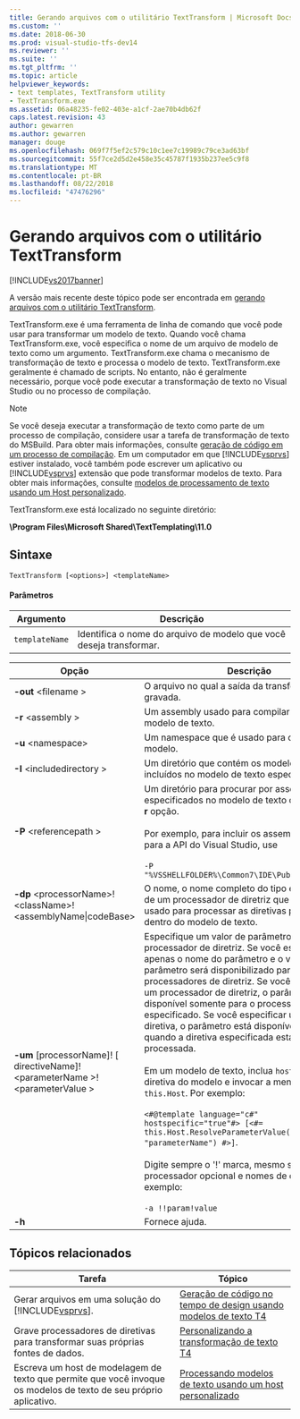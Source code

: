 ```yaml
---
title: Gerando arquivos com o utilitário TextTransform | Microsoft Docs
ms.custom: ''
ms.date: 2018-06-30
ms.prod: visual-studio-tfs-dev14
ms.reviewer: ''
ms.suite: ''
ms.tgt_pltfrm: ''
ms.topic: article
helpviewer_keywords:
- text templates, TextTransform utility
- TextTransform.exe
ms.assetid: 06a48235-fe02-403e-a1cf-2ae70b4db62f
caps.latest.revision: 43
author: gewarren
ms.author: gewarren
manager: douge
ms.openlocfilehash: 069f7f5ef2c579c10c1ee7c19989c79ce3ad63bf
ms.sourcegitcommit: 55f7ce2d5d2e458e35c45787f1935b237ee5c9f8
ms.translationtype: MT
ms.contentlocale: pt-BR
ms.lasthandoff: 08/22/2018
ms.locfileid: "47476296"
---
```

# <a name="generating-files-with-the-texttransform-utility"></a>Gerando arquivos com o utilitário TextTransform
[!INCLUDE[vs2017banner](../includes/vs2017banner.md)]

A versão mais recente deste tópico pode ser encontrada em [gerando arquivos com o utilitário TextTransform](https://docs.microsoft.com/visualstudio/modeling/generating-files-with-the-texttransform-utility).  
  
TextTransform.exe é uma ferramenta de linha de comando que você pode usar para transformar um modelo de texto. Quando você chama TextTransform.exe, você especifica o nome de um arquivo de modelo de texto como um argumento. TextTransform.exe chama o mecanismo de transformação de texto e processa o modelo de texto. TextTransform.exe geralmente é chamado de scripts. No entanto, não é geralmente necessário, porque você pode executar a transformação de texto no Visual Studio ou no processo de compilação.  
  
> [!NOTE]
>  Se você deseja executar a transformação de texto como parte de um processo de compilação, considere usar a tarefa de transformação de texto do MSBuild. Para obter mais informações, consulte [geração de código em um processo de compilação](../modeling/code-generation-in-a-build-process.md). Em um computador em que [!INCLUDE[vsprvs](../includes/vsprvs-md.md)] estiver instalado, você também pode escrever um aplicativo ou [!INCLUDE[vsprvs](../includes/vsprvs-md.md)] extensão que pode transformar modelos de texto. Para obter mais informações, consulte [modelos de processamento de texto usando um Host personalizado](../modeling/processing-text-templates-by-using-a-custom-host.md).  
  
 TextTransform.exe está localizado no seguinte diretório:  
  
 **\Program Files\Microsoft Shared\TextTemplating\11.0**  
  
## <a name="syntax"></a>Sintaxe  
  
```  
TextTransform [<options>] <templateName>  
```  
  
#### <a name="parameters"></a>Parâmetros  
  
|**Argumento**|**Descrição**|  
|------------------|---------------------|  
|`templateName`|Identifica o nome do arquivo de modelo que você deseja transformar.|  
  
|**Opção**|**Descrição**|  
|----------------|---------------------|  
|**-out** \<filename >|O arquivo no qual a saída da transformação é gravada.|  
|**-r** \<assembly >|Um assembly usado para compilar e executar o modelo de texto.|  
|**-u** \<namespace>|Um namespace que é usado para compilar o modelo.|  
|**-I** \<includedirectory >|Um diretório que contém os modelos de texto incluídos no modelo de texto especificado.|  
|**-P** \<referencepath >|Um diretório para procurar por assemblies especificados no modelo de texto ou usando o **- r** opção.<br /><br /> Por exemplo, para incluir os assemblies usados para a API do Visual Studio, use<br /><br /> `-P "%VSSHELLFOLDER%\Common7\IDE\PublicAssemblies"`|  
|**-dp** \<processorName>!\<className>!\<assemblyName&#124;codeBase>|O nome, o nome completo do tipo e o assembly de um processador de diretriz que pode ser usado para processar as diretivas personalizadas dentro do modelo de texto.|  
|**-um** [processorName]! [ directiveName]! \<parameterName >! \<parameterValue >|Especifique um valor de parâmetro para um processador de diretriz. Se você especificar apenas o nome do parâmetro e o valor, o parâmetro será disponibilizado para todos os processadores de diretriz. Se você especificar um processador de diretriz, o parâmetro está disponível somente para o processador especificado. Se você especificar um nome de diretiva, o parâmetro está disponível somente quando a diretiva especificada está sendo processada.<br /><br />  Em um modelo de texto, inclua `hostspecific` na diretiva do modelo e invocar a mensagem em `this.Host`. Por exemplo:<br /><br /> `<#@template language="c#" hostspecific="true"#> [<#= this.Host.ResolveParameterValue("", "", "parameterName") #>]`.<br /><br /> Digite sempre o '!' marca, mesmo se você omitir o processador opcional e nomes de diretiva. Por exemplo:<br /><br /> `-a !!param!value`|  
|**-h**|Fornece ajuda.|  
  
## <a name="related-topics"></a>Tópicos relacionados  
  
|Tarefa|Tópico|  
|----------|-----------|  
|Gerar arquivos em uma solução do [!INCLUDE[vsprvs](../includes/vsprvs-md.md)].|[Geração de código no tempo de design usando modelos de texto T4](../modeling/design-time-code-generation-by-using-t4-text-templates.md)|  
|Grave processadores de diretivas para transformar suas próprias fontes de dados.|[Personalizando a transformação de texto T4](../modeling/customizing-t4-text-transformation.md)|  
|Escreva um host de modelagem de texto que permite que você invoque os modelos de texto de seu próprio aplicativo.|[Processando modelos de texto usando um host personalizado](../modeling/processing-text-templates-by-using-a-custom-host.md)|



